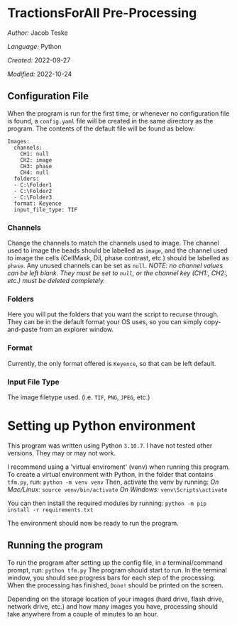 # TractionsForAll Pre-Processing

*Author:* Jacob Teske

*Language:* Python

*Created:* 2022-09-27

*Modified:* 2022-10-24

## Configuration File

When the program is run for the first time, or whenever no configuration file is found, a `config.yaml` file will be created in the same directory as the program. The contents of the default file will be found as below:

```
Images:
  channels:
    CH1: null
    CH2: image
    CH3: phase
    CH4: null
  folders:
  - C:\Folder1
  - C:\Folder2
  - C:\Folder3
  format: Keyence
  input_file_type: TIF
```

### Channels

Change the channels to match the channels used to image. The channel used to image the beads should be labelled as `image`, and the channel used to image the cells (CellMask, DiI, phase contrast, etc.) should be labelled as `phase`. Any unused channels can be set as `null`. *NOTE: no channel values can be left blank. They must be set to `null`, or the channel key (CH1:, CH2:, etc.) must be deleted completely.*

### Folders

Here you will put the folders that you want the script to recurse through. They can be in the default format your OS uses, so you can simply copy-and-paste from an explorer window.

### Format

Currently, the only format offered is `Keyence`, so that can be left default.

### Input File Type

The image filetype used. (i.e. `TIF`, `PNG`, `JPEG`, etc.)

# Setting up Python environment

This program was written using Python `3.10.7`. I have not tested other versions. They may or may not work.

I recommend using a 'virtual enviroment' (venv) when running this program. To create a virtual environment with Python, in the folder that contains `tfm.py`, run:
`python -m venv venv`
Then, activate the venv by running:
*On Mac/Linux:*
`source venv/bin/activate`
*On Windows:*
`venv\Scripts\activate`

You can then install the required modules by running:
`python -m pip install -r requirements.txt`

The environment should now be ready to run the program.

## Running the program

To run the program after setting up the config file, in a terminal/command prompt, run:
`python tfm.py`
The program should start to run. In the terminal window, you should see progress bars for each step of the processing. When the processing has finished, `Done!` should be printed on the screen.

Depending on the storage location of your images (hard drive, flash drive, network drive, etc.) and how many images you have, processing should take anywhere from a couple of minutes to an hour.